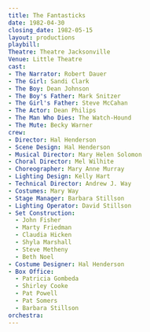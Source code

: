```yaml
---
title: The Fantasticks
date: 1982-04-30
closing_date: 1982-05-15
layout: productions
playbill:
Theatre: Theatre Jacksonville
Venue: Little Theatre
cast:
- The Narrator: Robert Dauer
- The Girl: Sandi Clark
- The Boy: Dean Johnson
- The Boy's Father: Mark Snitzer
- The Girl's Father: Steve McCahan
- The Actor: Dean Philips
- The Man Who Dies: The Watch-Hound
- The Mute: Becky Warner
crew:
- Director: Hal Henderson
- Scene Design: Hal Henderson
- Musical Director: Mary Helen Solomon
- Choral Director: Mel Wilhite
- Choreographer: Mary Anne Murray
- Lighting Design: Kelly Hart
- Technical Director: Andrew J. Way
- Costumes: Mary Way
- Stage Manager: Barbara Stillson
- Lighting Operator: David Stillson
- Set Construction:
  - John Fisher
  - Marty Friedman
  - Claudia Hicken
  - Shyla Marshall
  - Steve Metheny
  - Beth Noel
- Costume Designer: Hal Henderson
- Box Office:
  - Patricia Gombeda
  - Shirley Cooke
  - Pat Powell
  - Pat Somers
  - Barbara Stillson
orchestra:
---
```


